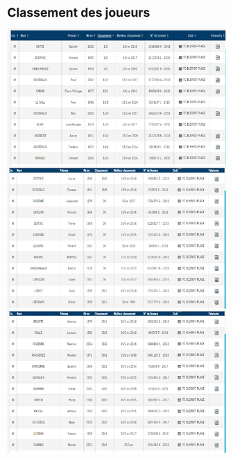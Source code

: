 # Classement des joueurs

![](img/classementHomme.png) 
![](img/classementHomme2.png)
![](img/classementHomme3.png) 

